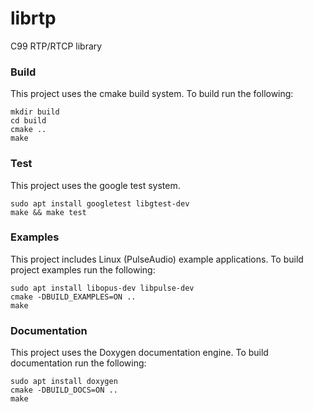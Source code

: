 # librtp

C99 RTP/RTCP library

### Build

This project uses the cmake build system. To build run the following:

    mkdir build
    cd build
    cmake ..
    make

### Test

This project uses the google test system.

    sudo apt install googletest libgtest-dev
    make && make test

### Examples

This project includes Linux (PulseAudio) example applications.  To build
project examples run the following:

    sudo apt install libopus-dev libpulse-dev
    cmake -DBUILD_EXAMPLES=ON ..
    make

### Documentation

This project uses the Doxygen documentation engine. To build documentation run
the following:

    sudo apt install doxygen
    cmake -DBUILD_DOCS=ON ..
    make
